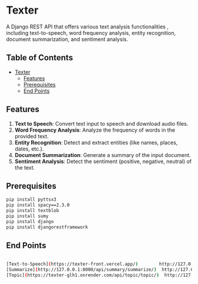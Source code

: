 # Texter

A Django REST API that offers various text analysis functionalities , including text-to-speech, word frequency analysis, entity recognition, document summarization, and sentiment analysis.

## Table of Contents
- [Texter](#texter)
  - [Features](#features)
  - [Prerequisites](#prerequisites)
  - [End Points](#end-points)

## Features

1. **Text to Speech**: Convert text input to speech and download audio files.
2. **Word Frequency Analysis**: Analyze the frequency of words in the provided text.
3. **Entity Recognition**: Detect and extract entities (like names, places, dates, etc.).
4. **Document Summarization**: Generate a summary of the input document.
5. **Sentiment Analysis**: Detect the sentiment (positive, negative, neutral) of the text.

## Prerequisites

```bash
pip install pyttsx3
pip install spacy==2.3.0
pip install textblob
pip install sumy
pip install django
pip install djangorestframework
```
## End Points


```bash

[Text-to-Speech](https://texter-front.vercel.app/)        http://127.0.0.1:8000/api/speech/tts/      
[Summarize](http://127.0.0.1:8000/api/summary/summarize/)  http://127.0.0.1:8000/api/summary/summarize/                
[Topic](https://texter-glh1.onrender.com/api/topic/topic/)  http://127.0.0.1:8000/api/topic/topic/

```

   


